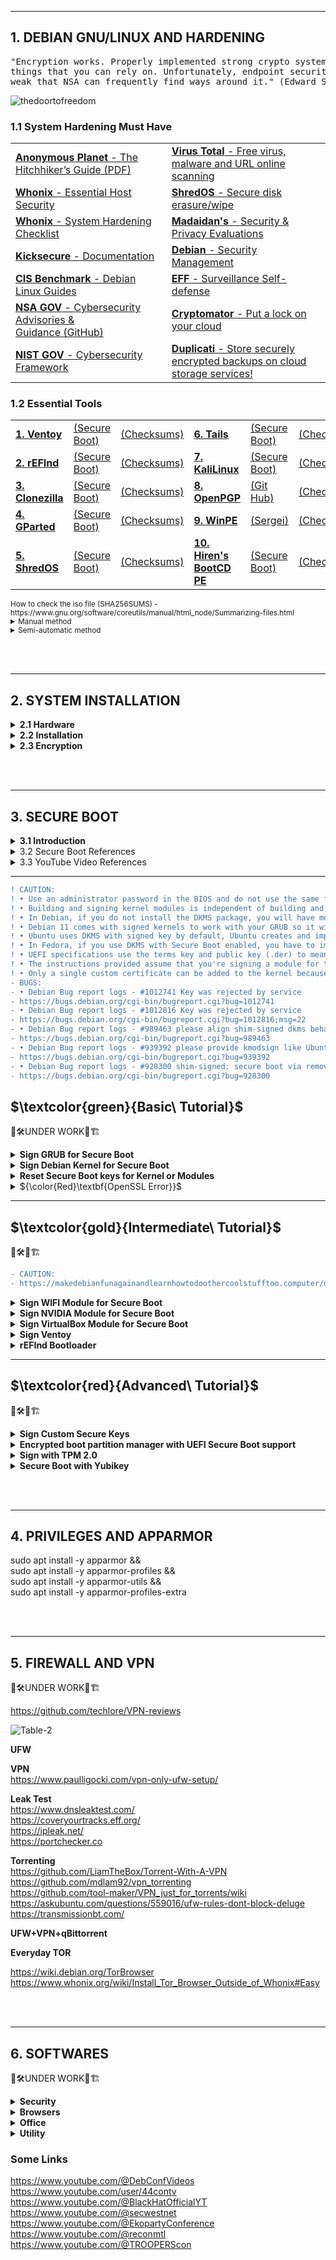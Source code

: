 <hr />

## 1. DEBIAN GNU/LINUX AND HARDENING

<pre>"Encryption works. Properly implemented strong crypto systems are one of the few
things that you can rely on. Unfortunately, endpoint security is so terrifically
weak that NSA can frequently find ways around it." (Edward Snowden)</pre>				

![thedoortofreedom](https://github.com/RENANZG/My-Debian-GNU-Linux/assets/53377291/f24266c3-b530-4586-adaa-55bbd808f7eb)

### 1.1 System Hardening Must Have

<table>
  <tr>
   <td><a href="https://anonymousplanet.org/" target="_blank"><b>Anonymous Planet</b> - The Hitchhiker’s Guide</a><a href="https://anonymousplanet.org/export/guide.pdf" target="_blank">&nbsp(PDF)</a></td>
   <td><a href="https://www.virustotal.com/gui/home/upload" target="_blank"><b>Virus Total</b> - Free virus, malware and URL online scanning</a></td>
  </tr>
   <tr>
  <td><a href="https://www.whonix.org/wiki/Essential_Host_Security" target="_blank"><b>Whonix</b> - Essential Host Security</a></td>
  <td><a href="https://github.com/PartialVolume/shredos.x86_64" target="_blank"><b>ShredOS</b> - Secure disk erasure/wipe</a></td>
  </tr>
  <tr>
  <td><a href="https://www.whonix.org/wiki/System_Hardening_Checklist" target="_blank"><b>Whonix</b> - System Hardening Checklist</a></td>
  <td><a href="https://madaidans-insecurities.github.io/"><b>Madaidan's</b> - Security & Privacy Evaluations</a></td>
  </tr>
  <tr>
  <td><a href="https://www.kicksecure.com/wiki/Documentation" target="_blank"><b>Kicksecure</b> - Documentation</a></td>
    <td><a href="https://wiki.debian.org/SecurityManagement" target="_blank"><b>Debian</b> - Security Management</a></td>
  </tr>
  <tr>
  <td><a href="https://www.cisecurity.org/benchmark/debian_linux" target="_blank"><b>CIS Benchmark</b> - Debian Linux Guides</a></td>
  <td><a href="https://ssd.eff.org/" target="_blank"><b>EFF</b> - Surveillance Self-defense</a></td>
  </tr>
  <tr>
  <td><a href="https://www.nsa.gov/Press-Room/Cybersecurity-Advisories-Guidance" target="_blank"><b>NSA GOV</b> - Cybersecurity Advisories & Guidance</a><a href="https://github.com/nsacyber" target="_blank">&nbsp(GitHub)</a></td>
  <td><a href="https://cryptomator.org/" target="_blank"><b>Cryptomator</b> - Put a lock on your cloud</a></td>
  </tr>
  <tr>
  <td><a href="https://www.nist.gov/cyberframework" target="_blank"><b>NIST GOV</b> - Cybersecurity Framework</a></td>
  <td><a href="https://www.duplicati.com/" target="_blank"><b>Duplicati</b> - Store securely encrypted backups on cloud storage services!</a></td>
    </tr>
</table>

### 1.2 Essential Tools

<table>
  <tr>
    <td><a href="https://www.ventoy.net/en/download.html" target="_blank"><b>1. Ventoy</b></a></td>
    <td><a href="https://www.ventoy.net/en/doc_secure.html" target="_blank">(Secure Boot)</a></td>
    <td><a href="https://www.ventoy.net/en/download.html" target="_blank">(Checksums)</a></td>
     <td><a href="https://tails.net/news/new_domain/index.en.html" target="_blank"><b>6. Tails</b></a></td>
    <td><a href="https://tails.net/contribute/design/UEFI/archive/" target="_blank">(Secure Boot)</a></td>
    <td><a href="https://tails.net/install/index.en.html" target="_blank">(Checksums)</a></td>
  </tr>
<tr>
   <td><a href="http://www.rodsbooks.com/refind/getting.html" target="_blank"><b>2. rEFInd</b></a></td>
    <td><a href="http://www.rodsbooks.com/refind/secureboot.html" target="_blank">(Secure Boot)</a></td>
    <td><a href="https://sourceforge.net/p/refind/code/ci/master/tree/" target="_blank">(Checksums)</a></td> 
    <td><a href="https://www.kali.org/get-kali/#kali-installer-images" target="_blank"><b>7. KaliLinux</b></a></td>
    <td><a href="" target="_blank">(Secure Boot)</a></td>
    <td><a href="" target="_blank">(Checksums)</a></td>
  </tr>
 <tr>
    <td><a href="https://clonezilla.org/downloads.php" target="_blank"><b>3. Clonezilla</b></a></td>
    <td><a href="https://clonezilla.org/downloads.php" target="_blank">(Secure Boot)</a></td>
    <td><a href="https://clonezilla.org/downloads.php" target="_blank">(Checksums)</a></td>
    <td><a href="https://www.openpgp.org/software/" target="_blank"><b>8. OpenPGP</b></a></td>
    <td><a href="https://github.com/OpenPGP/openpgp.org" target="_blank">(Git Hub)</a></td>
    <td><a href="https://keys.openpgp.org/" target="_blank">(Checksums)</a></td>
  </tr>
  <tr>
    <td><a href="https://gparted.org/livecd.php" target="_blank"><b>4. GParted</b></a></td>
    <td><a href="https://gparted.org/download.php" target="_blank">(Secure Boot)</a></td>
    <td><a href="https://gparted.org/gpg-verify.php" target="_blank">(Checksums)</a></td>
    <td><a href="https://learn.microsoft.com/en-us/windows-hardware/manufacture/desktop/winpe-intro?view=windows-11" target="_blank"><b>9. WinPE</b></a></td>
    <td><a href="https://sergeistrelec.name/" target="_blank">(Sergei)</a></td>
    <td><a href="https://sergeistrelec.name/version_history_en.html" target="_blank">(Checksums)</a></td>
  </tr>
  <tr>
    <td><a href="https://github.com/PartialVolume/shredos.x86_64" target="_blank"><b>5. ShredOS</b></a></td>
    <td><a href="" target="_blank">(Secure Boot)</a></td>
    <td><a href="" target="_blank">(Checksums)</a></td>
    <td><a href="https://www.hirensbootcd.org/" target="_blank"><b>10. Hiren's BootCD PE</b></a></td>
    <td><a href="" target="_blank">(Secure Boot)</a></td>
    <td><a href="https://www.hirensbootcd.org/download/" target="_blank">(Checksums)</a></td>
   </tr>
</table>

<sub>
How to check the iso file (SHA256SUMS) - https://www.gnu.org/software/coreutils/manual/html_node/Summarizing-files.html  
<details>
<p></p><summary>Manual method</summary></p>  
<p>The SHA-256 checksum hashes in a file called SHA256SUMS in the same directory listing as the download page.</p>
<p>First open a terminal and go to the correct directory to check a downloaded iso file:  </p>
<p>cd download_directory  </p>
<p>Then run the following command from within the download directory.  </p>
<p>sha256sum name.iso  </p>
<p>sha256sum should then print out a single line after calculating the hash:  </p>
<p>sdd31231c0421be56f39c7a31245c423fgcc3b048ds321a3e83d2c4d714fa9a76 *name.iso  </p>
<p>Compare the hash (the alphanumeric string on left) that your machine calculated with the corresponding hash in the SHA256SUMS file.  </p>
</details>

</table>
<details>
<p><summary>Semi-automatic method</summary></p>  
<p>First download the SHA256SUMS and SHA256SUMS.gpg files to the same directory as the iso. Then run the following commands in a terminal.  </p>
<p>cd download_directory  </p>
<p>sha256sum -c SHA256SUMS 2>&1 | grep OK  </p>
<p>The sha256sum line should output a line such as:  </p>
<p>name.iso: OK  </p>
<p>If the OK for your file appears, that indicates the hash matches.  </p>
</details>  
</sub>

<br></br>

<hr />

## 2. SYSTEM INSTALLATION 

<details>
<summary><b>2.1 Hardware</b></summary>  
<p></p>

• Points to check:

2.1.1 Security
https://en.wikipedia.org/wiki/Hardware-based_full_disk_encryption    
https://github.com/chipsec/chipsec    

2.1.2 Compatibility
https://linux-hardware.org    
https://github.com/morrownr/USB-WiFi    

2.1.3 Performance

2.1.4 Cost benefit

<p></p>
</details>  

<details>
<summary><b>2.2 Installation</b></summary>  
<p></p>

2.2.0 BIOS



2.2.1 Basic Installation Guide

• Using VirtualBox as training for newbies or to test ultra-advanced configurations
"How to Install Debian Linux in VirtualBox on Windows 10 | Beginners Guide | (Buster)"
https://www.youtube.com/watch?v=cx8GzudB6uE   

• Using QEMU    
https://www.qemu.org    
https://wiki.qemu.org/Hosts/Linux#Fedora_Linux_/_Debian_GNU_Linux_/_Ubuntu_Linux_/_Linux_Mint_distributions   

• Quick Installation Guide and Others
http://www.rodsbooks.com/linux-uefi   
https://wiki.debian.org/DontBreakDebian   
https://distrowatch.com    
https://distrowatch.com/table.php?distribution=debian   

2.2.2 Desktop interface

XFCE vs LXQt - Lightweight Linux Desktop Environments   
https://www.youtube.com/watch?v=cs8JW3zDDoI   


2.2.3 Debootstrap    
• Debootstrap    
https://wiki.debian.org/Debootstrap    
• Debian 11.0 Debootstrap | Debian Command Line Install Guide    
https://www.youtube.com/watch?v=oKnkOwdysNs    
• Debian 11.4 ZFS Bootstrap | Debian ZFS Command Line Installation    
https://www.youtube.com/watch?v=7F7Ch-ZkiQU    
• Nilsmeyer - An ansible role for bootstrapping new Debian based systems, including setting up partitions, file systems, encryption (luks), RAID and LVM    
https://github.com/nilsmeyer/ansible-debootstrap    
• Linux Dabbler - Scripts to run after installing debian  
https://github.com/linuxdabbler/debian-install-scripts  


&nbsp; &nbsp; &nbsp; 2.2.3.1 File system: EXT4, XFS, BTRFS AND ZFS    
&nbsp; &nbsp; &nbsp; ![Table-1](https://github.com/RENANZG/My-Debian-GNU-Linux/assets/53377291/c66a4ac6-d9ed-41ea-aaea-60b10e94e5f9)

<br></br>
</details>  

<details>
<summary><b>2.3 Encryption</b></summary> 
<p></p>
	

2.3.1 Encryption    
https://wiki.archlinux.org/title/Security      
https://wiki.archlinux.org/title/Data-at-rest_encryption    
https://en.wikipedia.org/wiki/Disk_encryption#Implementations    
https://csrc.nist.gov/Projects/cryptographic-module-validation-program/fips-140-2   	

2.3.2 Partitioning scenarios: advantages and disadvantages    
https://wiki.archlinux.org/title/dm-crypt/Encrypting_an_entire_system  
https://wiki.archlinux.org/title/dm-crypt/Device_encryption#top-page   

2.3.4 EFI + ENCRYPTED BOOT with USB Key (removable medium) 
-UNDER WORK-

https://tqdev.com/2022-luks-with-usb-unlock   


"Install debian 9 stretch on one encrypted btrfs partition including /boot and booting if via EFI"
https://github.com/rob31415/cryptBoot  

https://github.com/stupidpupil/https-keyscript    

2.3.4 Key File Encryption with USB Key    
-UNDER WORK-
https://github.com/aomgiwjc/Unix-Bootstrap-Installs/wiki/
https://github.com/aomgiwjc/Unix-Bootstrap-Installs.wiki.git
https://cloudkid.fr/unlock-a-luks-partition-with-a-usb-key
https://blog.fidelramos.net/software/unlock-luks-usb-drive
https://www.willhaley.com/blog/unlock-luks-volumes-with-usb-key
https://www.dwarmstrong.org/fde-debian
https://www.cyberciti.biz/hardware/cryptsetup-add-enable-luks-disk-encryption-keyfile-linux





<br></br>
</details>  

<br></br>

<hr />

## 3. SECURE BOOT 

<details>
<summary><b>3.1 Introduction</b></summary>  
<p></p>

    "Most modern systems will ship with SB enabled - they will not run any unsigned code by default, but it is possible to change the firmware configuration to either disable SB or to enroll extra signing keys." "The whole point of Secure Boot is to prevent malware from gaining control of the computer. Therefore, when booting with Secure Boot active, Fedora 18 and later, Ubuntu 16.04 and later, and probably other distributions restrict actions that some Linux users take for granted. For instance, Linux kernel modules must be signed, which complicates use of third-party kernel drivers, such as Nvidia's and AMD/ATI's proprietary video drivers. More recent kernels may, if Secure Boot is active, also check that they were launched from a boot loader that honors Secure Boot, and shut down if this was not the case.    
    To launch a locally-compiled kernel, you must sign it with a MOK and register that MOK with the system. (In both cases, you can register a hash rather than sign the binary; but this approach results in an ever-growing database in NVRAM, which is undesirable.) The extent of such restrictions is entirely up to those who develop and sign the boot loader launched by Shim and the kernel launched by that boot loader, though. Some distributions ship kernels that are relatively unencumbered by added security restrictions.  
    As a practical matter, if you want to use Shim, you have two choices: You can run a distribution that provides its own signed version of Shim, such as Fedora 18 or later or Ubuntu 12.10 or later; or you can run a signed version from such a distribution or from another source, add your own MOK, and sign whatever binaries you like. This first option is quite straightforward if you happen to want to use a distribution that ships with Shim, and it requires little extra elaboration." "If you want to build and run your own kernel (e.g. for development or debugging), then you will obviously end up making binaries that are not signed with the Debian key. If you wish to use those binaries, you will need to either sign them yourself and enroll the key used with MOK or disable SB."    
<p></p>
</details>  

<details>
<summary>3.2 Secure Boot References</summary>  
<ul>
BASIC:
<li>https://www.rodsbooks.com/efi-bootloaders</li>
<li>https://www.rodsbooks.com/efi-bootloaders/secureboot.html</li>
<li>https://www.rodsbooks.com/efi-bootloaders/controlling-sb.html</li>
<li>https://ubuntu.com/blog/how-to-sign-things-for-secure-boot</li>
<li>https://wiki.ubuntu.com/UEFI/SecureBoot/DKMS</li>
<li>https://help.ubuntu.com/community/DKMS</li>
<li>https://wiki.debian.org/SecureBoot</li>
<li>https://github.com/sitmsiteman/secure-boot-in-debian-based-distro</li>
<li>https://github.com/Batu33TR/secureboot-mok-keys</li>
<li>https://github.com/M-P-P-C/Signing-an-Ubuntu-Kernel-for-Secure-Boot</li>
<li>https://medium.com/@vvvrrooomm/practical-secure-boot-for-linux-d91021ae6471</li>
<li>https://www.lastdragon.net/?p=2513</li>

ADVANCED:
<li>https://uefi.org</li>
<li>https://www.intel.com/content/www/us/en/developer/articles/tool/unified-extensible-firmware-interface.html</li>
<li>https://www.kernel.org/doc/html/v4.15/admin-guide/module-signing.html</li>
<li>https://www.kernel.org/doc./html/latest/admin-guide/module-signing.html</li>
<li>https://docs.oracle.com/en/operating-systems/oracle-linux/secure-boot/toc.htm#Table-of-Contents</li>
<li>https://access.redhat.com/documentation/en-us/red_hat_enterprise_linux/9/html/managing_monitoring_and_updating_the_kernel/signing-a-kernel-and-modules-for-secure-boot_managing-monitoring-and-updating-the-kernel</li>
<li>https://ubs_csse.gitlab.io/secu_os/tutorials/linux_secure_boot.html</li>
<li>https://wiki.archlinux.org/title/Unified_Extensible_Firmware_Interface/Secure_Boot</li>
<li>https://wiki.archlinux.org/title/GRUB/EFI_examples#top-page</li>
<li>https://wiki.archlinux.org/title/Signed_kernel_modules</li>
<li>https://wiki.gentoo.org/wiki/Signed_kernel_module_support</li>
<li>https://stack.nexedi.com/P-VIFIB-Enhanced.UEFI.Secure.Boot.Debian</li>
<li>https://manpages.debian.org/buster/openssl/config.5ssl.en.html</li>
<li>https://manpages.debian.org/stretch/keyutils/keyctl.1.en.html</li>
<li>https://manpages.debian.org/testing/pesign/pesign.1.en.html</li>
<li>https://manpages.debian.org/testing/libnss3-tools/index.html</li>
<li>https://www.openssl.org/docs/man1.0.2/man1/openssl-req.html</li>
<li>https://www.openssl.org/docs/man1.1.1/man1/req.html</li>
<li>https://www.openssl.org/docs/manmaster/man5/x509v3_config.html</li>
<li>https://www.kicksecure.com/wiki/Verified_Boot</li>
<li>https://0pointer.net/blog/authenticated-boot-and-disk-encryption-on-linux.html</li>
<li>https://github.com/nsacyber/TrustedSHIM</li>
<li>https://github.com/nsacyber/HIRS</li>
<li>https://askubuntu.com/questions/762254/why-do-i-get-required-key-not-available-when-install-3rd-party-kernel-modules</li>
<li>https://help.eset.com/efs/8.1/en-US/secure-boot.html</li>
<li>https://help.ggcircuit.com/knowledge/how-to-inject-custom-secure-boot-keys-example</li>
<li>https://blogs.oracle.com/linux/post/the-machine-keyring</li>
<li>https://paldan.altervista.org/signed-linux-kernel-deb-creation-how-to/?doing_wp_cron=1690057748.1645970344543457031250 </li>
<li>https://www.linuxjournal.com/content/take-control-your-pc-uefi-secure-boot</li>
</ul>
</details>  

<details>
<summary>3.3 YouTube Video References</summary>  
<ul>
<li><a href="https://www.youtube.com/watch?v=Mqh9o8YY2dg" target="_blank">Use UEFI Secure Boot NOW! (Trafotin)</a></li>
<li><a href="https://www.youtube.com/watch?v=WBemkwMHLJM" target="_blank">Best Practices for UEFI Secure Boot Customization (UEFIForum)</a></li>
<li><a href="https://www.youtube.com/watch?v=jtLQ8SzfrDU" target="_blank">Secure Boot from A to Z (The Linux Foundation)</a></li>
<li><a href="https://www.youtube.com/watch?v=_3mwK6AXo_k" target="_blank">Secure Boot. In Debian. In Buster. Really (DebConf Videos)</a></li>
</ul>
</details> 

-------------------------------------------------------------------------

```diff
! CAUTION:
! • Use an administrator password in the BIOS and do not use the same for disk encryption.
! • Building and signing kernel modules is independent of building and signing your own kernel.
! • In Debian, if you do not install the DKMS package, you will have more work to create the X.509 keys or OpenSSL keys, import the keys with sbsigntool or mokutil, sign the kernel or the kernel module file with sbsigntool or sign-file, respectively.
! • Debian 11 comes with signed kernels to work with your GRUB so it will most likely not be necessary to sign the kernel that includes Debian, however any foreign kernel or compiled from its source www.kernel.org must be signed or will not be able to load.
! • Ubuntu uses DKMS with signed key by default, Ubuntu creates and imports mok key during system installation.
! • In Fedora, if you use DKMS with Secure Boot enabled, you have to import the DKMS sign key with mokutil --import /var/lib/dkms/mok.pub and reboot to enroll the key. In Fedora the mok.pub and mok.key keys are created and module is signed by DKMS, but only if openssl package is installed.
! • UEFI specifications use the terms key and public key (.der) to mean the public part of the key pair, or the X.509 certificate. However, in OpenSSL, the term key is the private key (.priv) that's used for signing. Thus, all Secure Boot keys must be X.509 keys and not OpenSSL keys.
! • The instructions provided assume that you're signing a module for the currently running kernel. If you're signing a module for a different kernel, you must provide the path to the sign-file utility within the correct kernel version source. Otherwise, the signature type for the module for that kernel might not align correctly with the expected signature type.
! • Only a single custom certificate can be added to the kernel because the compressed size of the kernel's boot image can not increase. Do not add multiple certificates to the kernel boot image.
- BUGS:
- • Debian Bug report logs - #1012741 Key was rejected by service
- https://bugs.debian.org/cgi-bin/bugreport.cgi?bug=1012741
- • Debian Bug report logs - #1012816 Key was rejected by service 
- https://bugs.debian.org/cgi-bin/bugreport.cgi?bug=1012816;msg=22
- • Debian Bug report logs - #989463 please align shim-signed dkms behaviour with Ubuntu  
- https://bugs.debian.org/cgi-bin/bugreport.cgi?bug=989463  
- • Debian Bug report logs - #939392 please provide kmodsign like Ubuntu does
- https://bugs.debian.org/cgi-bin/bugreport.cgi?bug=939392
- • Debian Bug report logs - #928300 shim-signed: secure boot via removable media path unavailable  
- https://bugs.debian.org/cgi-bin/bugreport.cgi?bug=928300  
```  

## $\textcolor{green}{Basic\ Tutorial}$    

👷🛠️UNDER WORK🚧🏗    

<DIV class="section" id="VERDE">

<details>
<summary><b>Sign GRUB for Secure Boot</b></summary>  
<p></p>

<b>1.First steps </b>   


</details>

<details>
<summary><b>Sign Debian Kernel for Secure Boot</b></summary>  
<p></p>

<b>1.First steps </b>   

All the items below have to do with SecureBoot mode.

```bash
$ sudo mokutil --sb-state
SecureBoot enabled
```

If controlling the Secure Boot state through the EFI setup program is difficult, you can optionally use the mokutil utility to disable Secure Boot at the level of the Shim so that, although UEFI Secure Boot is enabled, no further validation takes place after the Shim is loaded.

What keys are on my system?
```bash
user@debian:~$ sudo mokutil --list-enrolled
or
$ sudo mokutil --list-enrolled | grep Subject:
```

Also the command <ins>modinfo</ins> prints the signature if available, for example:
```bash
$ sudo modinfo /lib/modules/6.1.0-11-amd64/kernel/mm/zsmalloc.ko 
```

<b>2.Place to auto-generated MOK</b>

MOK - Machine Owner Key

<details>
<summary><b>Introduction</b></summary>  
The use of mokutil that's most relevant to this page is to import a MOK. In this context, importing refers to storing a MOK in the computer's NVRAM, along with a flag to tell Shim and MokUtil that the MOK is there and ready to be enlisted when you next reboot the computer. Keys can be added and removed in the MOK list by the user, entirely separate from the distro CA key. Unlike Debian, Ubuntu has chosen to place their auto-generated MOK at "/var/lib/shim-signed/mok/", which some software--such as Oracle's virtualbox package -expect to be present. Note that using this same location may result in future conflicts. Warning: The MOK.key file is extremely sensitive! An attacker who gains access to it could generate binaries that your computer would accept as authorized. You should change permissions to prevent unauthorized access, and ideally store it on an encrypted external storage medium and unplug it when you're not signing binaries.If you see the key there (consisting of the files MOK.der, MOK.pem and MOK.priv) then you can use these, rather than creating your own.
</details>

First make sure the key doesn't exist yet:
```bash
$ ls /var/lib/shim-signed/mok/
```
To create a folder to MOK key:
```bash
$ sudo mkdir -p /var/lib/shim-signed/mok/
```
You can choose another placcautione like "/etc/mok_key/" since there is no standard location at the moment.
```bash
$ sudo mkdir -p /etc/mok_key/
```

<b>3.Generating a new key</b>

Before you create the public and private key for signing the kernel, you need to access the folder you created to be the destination of the keys. Then create the public (mokcertificate.der) and private key (moksigningkey.priv) with one-time password for signing the kernel

```bash
$ cd /var/lib/shim-signed/mok/
$ sudo openssl req -config $(openssl version -d) -new -x509 -newkey rsa:2048 -keyout MOK.priv -outform DER -out MOK.der -days 36500 -subj "/CN=ShimSigned/"

```
```bash
$ sudo openssl x509 -in MOK.der -inform DER -outform PEM -out MOK.pem
$ ls -l 
total 12
-rw-r--r-- 1 root root  787  MOK.der
-rw-r--r-- 1 root root 1123  MOK.pem
-rw------- 1 root root 1854  MOK.priv
$ sudo chmod 600 /var/lib/shim-signed/mok/*
```

This commands will create both the private and public part of the certificate to sign things. You need both files to sign; and just the public part (MOK.der) to enroll the key in Shim.

To read the certificate file in a human readable format, use
```bash
$ sudo openssl x509 -in /var/lib/shim-signed/mok/MOK.pem -noout -text 
```

Another example of key generation:
```bash
$ sudo openssl req -x509 -new -nodes -utf8 -sha512 -days 3650 -batch -config /etc/ssl/x509.conf -outform DER -out /etc/ssl/certs/pubkey.der -keyout /etc/ssl/certs/priv.key
$ sudo openssl x509 -inform DER -in /etc/ssl/certs/pubkey.der -out /etc/ssl/certs/pubkey.pem
```

--------------------------------------------------------------
<b>4.Enrolling your key im Shim</b>

Enroll the key to your installation:

```bash
$ cd /var/lib/shim-signed/mok/
$ sudo mokutil --import MOK.der
```
You will be asked for a one-time <b>password (remember it and type it correctly)</b>, you will just use it to confirm your key selection in the next step (you won't need this password beyond this point, though), so choose any.

Recheck your key will be prompted on next boot
```bash
$ sudo mokutil --list-new
```

<b>5.Restart and finsh the process</b>

Restart your system. Changes to the MOK keys may only be confirmed directly from the`bash at boot time. You will encounter a blue screen of a tool called MOKManager. Select "Enroll MOK" and then "View key". Make sure it is your key you created in step 3. Afterwards continue the process and you must enter the password which you provided in step 4. Continue with booting your system.

Verify your key is already enrolled, if the MOK was loaded correctly, with:
```bash
$ sudo mokutil --test-key /var/lib/shim-signed/mok/MOK.der
```

<b>6.Sign your installed kernel or modules</b>

<DIV class="subsection" id="6.1" >
<details>
<summary><b>6.1 Modern Method: </b> Signing the Debian kernel and modules with DKMS</summary> 

Building Debian kernel modules with DKMS. The dkms frameworks allows building kernel modules "on the fly" on the local system instead of building them centrally on the Debian infrastructure, DKMS could automatically sign kernel updated modules. If you install the kernel modules through the apt repository, chances are that modules have already been signed by the DKMS signing key. In that case, the traditional method won't work. And the thing you only need to do is to enroll the DKMS signing key into your machine. On systems that use SecureBoot, you will need a Machine Owner Key (MOK) to load DKMS modules. Generate it, enroll it, sign modules with it and then you will be able to load the signed modules. 

In Debian, it depends on the dkms package:
```bash
$ sudo apt install dkms
```
In order for dkms to automatically sign kernel modules, it must be told which key to sign the module with. This is done by adding two configuration values to "/etc/dkms/framework.conf", adjusting paths as required:

  mok_signing_key="/var/lib/shim-signed/mok/MOK.priv"
  mok_certificate="/var/lib/shim-signed/mok/MOK.der"

<\details>

<DIV class="subsubsection" id="6.2.1">
<details>
<summary><b>DKMS Sign Helper Script</b></summary>  
<p></p>
If these values are provided and dkms is able to build modules but does not attempt to sign them, then it is likely that sign_tool is missing. This is more common in older and/or custom kernels.
In "/etc/dkms/framework.conf", add:
```bash
sign_tool="/etc/dkms/sign_helper.sh"
```
Create "/etc/dkms/sign_helper.sh" with:
```bash
/lib/modules/"$1"/build/scripts/sign-file sha512 /root/.mok/client.priv /root/.mok/client.der "$2"
```
Set Linux kernel info variables
```bash
$ VERSION="$(uname -r)"
$ SHORT_VERSION="$(uname -r | cut -d . -f 1-2)"
$ MODULES_DIR=/lib/modules/$VERSION
$ KBUILD_DIR=/usr/lib/linux-kbuild-$SHORT_VERSION
```
<\details> 

<DIV class="subsubsection" id="6.2.2">
<details>
<summary>Making DKMS modules signing by DKMS signing key usable with the secure boot</summary>  
<p></p>
If you install the kernel modules through the apt repository, chances are that modules have already been signed by the DKMS signing key. In that case, the traditional method won't work. And the thing you only need to do is to enroll the DKMS signing key into your machine. Here is how we can do that:

First, use the method mentioned in Verifying if a module is signed to check if the modules are signed by DKMS signing key.

Next, find the location of the mok signing key and mok certificate. You can view the location in /etc/dkms/framework.conf, and the default location is /var/lib/dkms.

Then, run the following command to enroll the key into the machine:
```bash
$ sudo mokutil --import /var/lib/dkms/mok.pub # prompts for one-time password and /var/lib/mok.pub can be changed, if mok certificate isn't located there.
$ sudo mokutil --list-new # recheck your key will be prompted on next boot

<rebooting machine then enters MOK manager EFI utility: enroll MOK, continue, confirm, enter password, reboot>

$ sudo dmesg | grep cert # verify your key is loaded
```
<\details> 
</DIV>
</DIV>
</DIV>

<DIV class="subsection" id="6.2">  
<details>  
<summary><b>6.2 Traditional Method:</b> signing the Debian kernel with sbsigntool</summary>  
<p></p>

Building and signing modules is independent of building and signing your own kernel (vmlinuz). To sign a custom kernel or any other EFI binary you want to have loaded by Shim, you’ll need to use a different command: sbsign (PEM). In this case, we’ll need the certificate in a different format, <ins>mokutil</ins> needs DER, <ins>sbsign</ins> needs PEM. Convert the certificate into PEM (.der to .pem), for example:
```
$ sudo openssl x509 -in MOK.der -inform DER -outform PEM -out MOK.pem
```
For example, use it to sign our Kernel:
```
$ sudo sbsign --key MOK.priv --cert MOK.pem "/boot/vmlinuz-$VERSION" --output "/boot/vmlinuz-$VERSION.tmp"
$ sudo mv "/boot/vmlinuz-$VERSION.tmp" "/boot/vmlinuz-$VERSION"
```
For example, use it to sign our EFI binary:
```
$ sudo sbsign --key MOK.priv --cert MOK.pem grubx64.efi --output grubx64.efi.signed
$ sudo mv "grubx64.efi.signed" "grubx64.efi"
```

Sign the installed Kernel using the key created according to the location you gave it, this will create a new signed vmlinuz. Sign vmlinuz using sbsign and .pem certificate, it should be at /boot/vmlinuz-[KERNEL-VERSION]:

To check your Kernel version, you can also use the command:
```
$ uname -r
6.1.0-12-amd64
```
Signing vmlinuz (kernel) using sbsign:
```
$ sudo sbsign --key MOK.priv --cert MOK.pem /boot/vmlinuz-[KERNEL-VERSION] --output /boot/vmlinuz-[KERNEL-VERSION].signed
```
For example
```
$ sudo sbsign --key /var/lib/shim-signed/mok/MOK.priv --cert /var/lib/shim-signed/mok/MOK.pem "/boot/vmlinuz-6.1.0-12-amd64" --output "/boot/vmlinuz-6.1.0-12-amd64.signed"
```
alternatively:
```
$ cd /var/lib/shim-signed/mok/
$ sudo sbsign --key MOK.priv --cert MOK.pem "/boot/vmlinuz-[KERNEL-VERSION] --output "/boot/vmlinuz-[KERNEL-VERSION].signed"
```
Remove the unsigned one and restore the original name of the signed one, this will create a new signed vmlinuz: 
```
$ sudo mv "/boot/vmlinuz-6.1.0-12-amd64.signed" "/boot/vmlinuz-6.1.0-12-amd64"
```
Update your grub-config
```
$ sudo update-grub
```
Reboot your system and select the signed kernel. Now your system should run under a signed kernel and upgrading GRUB2 works again. If you want to upgrade the custom kernel, you can sign the new version easily by following above steps again from step seven on. Thus BACKUP the MOK-keys (MOK.der, MOK.pem, MOK.priv) in an encrypted device.  

Verifying if a module is signed. The command modinfo prints the signature if available, for example:
```
$ sudo modinfo /boot/vmlinuz-6.1.0-12-amd64
```
Others commands
```
$ sudo dmesg | grep cert
$ sudo sbverify --list /boot/vmlinuz-6.1.0-12-amd64
$ sudo sbverify --cert /etc/mok_key/mok.crt /boot/vmlinuz-6.1.0-12-amd64
```
<p></p>
</details>  
</DIV>
</DIV>
</DIV>  

<details>
<summary><b>Reset Secure Boot keys for Kernel or Modules</b></summary>  
<p></p>
Reset Key for Kernel
---UNDER WORK---
https://www.rodsbooks.com/efi-bootloaders/controlling-sb.html#setuputil

"The ASUS permits to you restore the default keys, so this isn't really vital if you're starting from the factory defaults with this model; but if yours doesn't offer such a reset-to-defaults option or if you've modified the keys, saving them may be prudent. As the name implies, this option also erases all your Secure Boot keys. (It does not erase your MOKs, though.)"

**Reset MOK Keys for Modules**
---UNDER WORK---
https://www.rodsbooks.com/efi-bootloaders/controlling-sb.html#key-revocation

```
$ sudo mokuitil --sb-state
  SecureBoot disabled
```
```
$ sudo mokutil --disable-validation
```
Backup. Exports to list (ideally store it on an encrypted external storage medium).
```
$ sudo mokutil --export
```
To remove all (MOKs being a list and not just a single MOK, you can make the shim trust keys from several different vendors, allowing dual and multi-boot)
```
$ sudo mokutil --reset --mok
```
```
$ sudo mokutil --reset
```
To remove one key, first show all keys.
```
$ sudo ls -1 MOK*
```
Shows you keys enrolled.
```
$ sudo mokutil --list-enrolled | grep Subject:
```
Delete those not enrolled to maintain secure boot.
```
$ sudo mokutil --delete MOK-0001.der
```
Uninstall the modules, if it was made with script "make".
```
$ cd ~/realtekwifi
$ sudo make uninstall
```
or
```
sudo rmmod 8192eu
sudo rmmod rtl8xxxu
sudo dkms remove -m rtl8192eu -v 1.0
```
or
```
sudo lshw -C network
```
Reset de modules and unload them in Kernel
```
$ sudo depmod -a -v
$ sudo update-initramfs -u -k all
```
</details>   

<details>
<summary>${\color{Red}\textbf{OpenSSL Error}}$</summary>

<p></p>

Error 1 - No such file
<pre>
At main.c:298:
- SSL error:FFFFFFFF80000002:system library::No such file or directory: ../crypto/bio/bss_file.c:67
- SSL error:10000080:BIO routines::no such file: ../crypto/bio/bss_file.c:75
</pre>
Error 2 - Interrupted or cancelled
<pre>
At main.c:170:
- SSL error:07880109:common libcrypto routines::interrupted or cancelled: ../crypto/passphrase.c:184
- SSL error:07880109:common libcrypto routines::interrupted or cancelled: ../crypto/passphrase.c:184
- SSL error:1C80009F:Provider routines::unable to get passphrase: ../providers/implementations/encode_decode/decode_epki2pki.c:96
- SSL error:07880109:common libcrypto routines::interrupted or cancelled: ../crypto/passphrase.c:184
- SSL error:04800068:PEM routines::bad password read: ../crypto/pem/pem_pkey.c:155
sign-file: /var/lib/shim-signed/mok/MOK.priv: Success
</pre>

<b>Cause:</b>
Certificate or key are missing. That statement is telling us one of both files that DKMS or OpenSSL.conf are looking for are not where it is looking. Another possibility is that to sign a custom kernel or any other EFI binary you want to have loaded by shim, you’ll need to use a different command: sbsign or mokutil. Unfortunately, we’ll need the certificate in a different format in this case, <ins>mokutil</ins> needs DER, <ins>sbsign</ins> needs PEM. Convert the certificate into PEM (.der to .pem).

Under normal conditions, when CONFIG_MODULE_SIG_KEY is unchanged from its default, the kernel build will automatically generate a new keypair using openssl if one does not exist in the file:

certs/signing_key.pem
during the building of vmlinux (the public part of the key needs to be built into vmlinux) using parameters in the:

certs/x509.genkey
file (which is also generated if it does not already exist).

It is strongly recommended that you provide your own x509.genkey file.

As long as the signing key is enrolled in shim and does not contain the Object Identifier (OID) from earlier (since that limits the use of the key to kernel module signing), the binary should be loaded just fine by shim. 


Solution 1
This is where Debian places openssl.cnf for the OpenSSL they provide:
<pre>
$ openssl version -d
OPENSSLDIR: "/usr/lib/ssl"
$ ls -l /usr/lib/ssl
lrwxrwxrwx 1 root root   mmm 30 mm:mm openssl.cnf -> /etc/ssl/openssl.cnf
$ ls -l /etc/ssl/
-rw-r--r-- 1 root root   mmm 30 mm:mm openssl.cnf
</pre>

It is kind of buried in OpenSSL source code for apps.c, load_config and what happens when openssl.cnf is NULL (i.e., no -config option or OPENSSL_CONF envar). When openssl.cnf is NULL and no overrides, then OPENSSLDIR is used.

<b>Mistake by using wrong syntax</b>
*Man Page OpenSSL:    
<a href="https://www.openssl.org/docs/man1.0.2/man1/openssl-req.html">Man OpenSSL</a>   
```bash
$ sudo openssl req -x509 -new -nodes -utf8 -sha256 -days 36500 -batch -config openssl.cnf -outform DER -out MOK.der -keyout MOK.priv
$ sudo openssl req -x509 -new -nodes -utf8 -sha256 -days 36500 -batch -outform DER -out MOK.der -keyout MOK.priv
$ sudo openssl req -x509 -new -nodes -utf8 -sha256 -days 36500 -batch -config openssl.cnf -outform DER -out MOK.der -keyout MOK.priv
$ sudo openssl req -x509 -new -nodes -utf8 -sha256 -days 36500 -batch -outform DER -out MOK.der -keyout MOK.priv
```
*Ubuntu:    
<a href="https://ubuntu.com/blog/how-to-sign-things-for-secure-boot">https://ubuntu.com/blog/how-to-sign-things-for-secure-boot</a>   

```bash
$ sudo openssl req -config ./openssl.cnf -new -x509 -newkey rsa:2048 -nodes -days 36500 -outform DER -keyout "MOK.priv" -out "MOK.der"
```

*Debian:    
<a href="https://wiki.debian.org/SecureBoot">https://wiki.debian.org/SecureBoot</a>

```cosole
$ sudo openssl req -new -x509 -newkey rsa:2048 -keyout MOK.priv -outform DER -out MOK.der -days 36500 -subj "/CN=My Name/"
$ sudo openssl x509 -inform der -in MOK.der -out MOK.pem
```

*Fedora:    
<a href="https://docs.fedoraproject.org/en-US/quick-docs/kernel-build-custom/">https://docs.fedoraproject.org/en-US/quick-docs/kernel-build-custom/</a>

```bash
$ sudo openssl req -new -x509 -newkey rsa:2048 -keyout "key.pem" -outform DER -out "cert.der" -nodes -days 36500 -subj "/CN=<your name>/"
```

<b>Solutions</b>

Solution 1:

Location

```bash
$ openssl version -d
```

You can use strace (man strace) to check the configuration file being used while generating the self-signed certificate.

```bash
$ strace -e trace=open,openat -o /tmp/strace.log.0 openssl req \
-newkey rsa:2048 -x509 -nodes -keyout localhost.key \
-new -out localhost.crt
$ grep "openssl.cnf" /tmp/strace.log.0
openat(AT_FDCWD, "/etc/pki/tls/openssl.cnf", O_RDONLY) = 3
sudo cat /etc/ssl/openssl.cnf
openssl_conf = openssl_init from /etc/ssl/openssl.cnf
```

To override system default with user level environment. An empty file will do:
```
touch ~/.openssl.cnf
```
BASH define & export:
```
export OPENSSL_CONF=~/.openssl.cnf
```
Wrap application within a script:
```
export OPENSSL_CONF=/dev/null
```

Solution 2:

```bash
$ dpkg -S sign-file
```

<p></p>

</details>

<p></p>

-------------------------------------------------------------------------------------------------

## $\textcolor{gold}{Intermediate\ Tutorial}$  

<p></p>


👷🛠️🚧🏗  

```diff
- CAUTION:
- https://makedebianfunagainandlearnhowtodoothercoolstufftoo.computer/doku.php?id=start:issecurebootworking
```
<details>
<summary><b>Sign WIFI Module for Secure Boot</b></summary>  
<p></p>

How to get WiFi Module signed for Secure Boot

Mandatory packages if Secure Boot is active: openssl, sign-file and mokutil

Brief - Sign with Sign-file

<pre>
1- Enable Secure Boot
2- Install a driver		
3- Generate a key		
4- Sign the modulese		
5- Import
6- Reboot and enroll
</pre>

1. Check if secure boot is enabled. When Secure Boot is disabled, the shimx64.efi will just directly load the real grubx64.efi bypassing all the Secure Boot steps, including loading the MOK. With the MOK not loaded, the kernel will have no way to recognize the signature on your module as valid. And with Secure Boot disabled, a signed module with an invalid signature is rejected, while unsigned modules only get a warning and a taint mark on any future oops/panic messages.


```bash
$ sudo mokutil --sb-state
SecureBoot enabled
```

You can create a personal public/private RSA key pair to sign the kernel modules. You can chose to store the key/pair, for example, in the <ins>/var/lib/shim-signed/modules/</ins> directory. Then create a new pair of private key (module.priv) and public key (module.der).

```bash
$ sudo mkdir -p var/lib/shim-signed/modules
$ sudo openssl req -config /usr/lib/ssl/openssl.cnf -new -x509 -newkey rsa:2048 -nodes -days 36500 -outform DER -keyout "/var/lib/shim-signed/modules/module.priv" -out "/var/lib/shim-signed/modules/module.der" -subj "/CN=Modules/"
$ ls -l /var/lib/shim-signed/modules/
total 8
-rw-r--r-- 1 root root  779 module.der
-rw------- 1 root root 1704 module.priv
$ sudo chmod 600 /var/lib/shim-signed/modules/*
```

2. Enroll the public key (VirtualBox.der) to MOK (Machine Owner Key) by entering the command:
```bash
$ sudo mokutil --import /var/lib/shim-signed/modules/module.der
input password:
input password again:
```
Recheck if your key will be prompted on next boot:
```bash
$ sudo mokutil --list-new
```

3. Reboot and check

The password in this step is a temporary use password you'll only need to remember for a few minutes. Reboot the machine. When the bootloader starts, you should see a screen asking you to press a button to enter the MOK manager EFI utility. Note that any external external keyboards won't work in this step. Select Enroll MOK in the first menu, then continue, and then select Yes to enroll the keys, and re-enter the password established in previous step. Then select OK to continue the system boot.

There are serveral commands to verify if your key "Modules" is loaded and signed

```bash
$ sudo mokutil --test-key /var/lib/shim-signed/modules/module.der
$ sudo modinfo -n rtw_8723d
$ sudo lsmod | grep rtw_8723d
$ sudo dmesg | grep cert
$ sudo dmesg | egrep 'integrity.*cert'
```

4. Sign the module 

Where was the module installed?
```bash
$ sudo modinfo -n rtw_8723d
  /lib/modules/6.1.0-12-amd64/kernel/drivers/net/wireless/realtek/rtw88/rtw_8723d.ko
```
For sing the module, depending on your platform, the exact location of `sign-file` might vary. In Debian 12 (Bookworm) it was in <ins>/usr/src/linux-headers-$(uname -r)/scripts/sign-file</ins> .

```bash
$ uname -r
  6.1.0-12-amd64
$ /usr/src/linux-headers-6.1.0-12-amd64/scripts/sign-file 
Usage: scripts/sign-file [-dp] <hash algo> <key> <x509> <module> [<dest>]
       scripts/sign-file -s <raw sig> <hash algo> <x509> <module> [<dest>]
```
Sign the module:
```bash
$ sudo /usr/src/linux-headers-6.1.0-12-amd64/scripts/sign-file sha256 /var/lib/shim-signed/modules/module.priv /var/lib/shim-signed/modules/module.der /lib/modules/6.1.0-12-amd64/kernel/drivers/net/wireless/realtek/rtw88/rtw_8723d.ko
```
Other form
```bash
$ sudo /usr/src/linux-headers-$(uname -r)/scripts/sign-file sha256 ./MOK.priv ./MOK.der "$(modinfo -n vboxdrv)"
```

Verify it:
```bash
$ sudo modinfo rtw88_8723d
(...)
signer:         Modules
sig_key:        XX:XX:XX:XX:XX:XX:XX:XX...
sig_hashalgo:   sha256
signature:      XX:XX:XX:XX:XX:XX:XX:XX...
(...)
```
or
```bash
$ tail $(modinfo -n rtw88_8723d) | grep "Module signature appended" 
```

You could try load the modules
```bash
$ modprobe drive
$ depmod -a -v
$ modprobe -v my_module
$ lsmod | grep my_module
```
After any kernel module loading failure, you should check the dmesg output: it might include a more specific error message. In this case it is likely to indicate that a module signature failed a validity check.
```bash
$ sudo dmesg --since -5m
```

If the modules are needed to boot your machine, make sure to update the initramfs, e.g. using
```bash
$ sudo update-initramfs -k all -u
```

-------------------------------------------------------------------------------------------------

Building and signing modules is independent of building and signing your own kernel. To sign a custom kernel or any other EFI binary you want to have loaded by shim (PEM), you’ll need to use a different command: sbsign (PEM). In this case, we’ll need the certificate in a different format, <ins>mokutil</ins> needs DER, <ins>sbsign</ins> needs PEM. Convert the certificate into PEM (.der to .pem), for example:
```bash
$ sudo openssl x509 -in MOK.der -inform DER -outform PEM -out MOK.pem
```
For example, use it to sign our Kernel:
```bash
$ sudo sbsign --key MOK.priv --cert MOK.pem "/boot/vmlinuz-$VERSION" --output "/boot/vmlinuz-$VERSION.tmp"
$ sudo mv "/boot/vmlinuz-$VERSION.tmp" "/boot/vmlinuz-$VERSION"
```
For example, use it to sign our EFI binary:
```bash
$ sudo sbsign --key MOK.priv --cert MOK.pem my_binary.efi --output my_binary.efi.signed
```
As long as the signing key is enrolled in shim and does not contain the Object Identifier (OID) from earlier (since that limits the use of the key to kernel module signing), the binary should be loaded just fine by shim.

5.  VirtualBox Sign Helper Script

Future kernel updates would require the updated kernels to be signed again, so it makes sense to put the signing commands in a script that can be run at a later date as necessary (DKMS package could do it automatically).

```console
$ sudo touch /var/lib/shim-signed/modules/sign-modules
$ sudo nano /var/lib/shim-signed/modules/sign-modules

#!/bin/bash

for modfile in $(dirname $(modinfo -n <yourmodulehere>))/*.ko; do
  echo "Signing $modfile"
  /usr/src/linux-headers-$(uname -r)/scripts/sign-file sha256 \
                                /var/lib/shim-signed/modules/module.priv \
                                /var/lib/shim-signed/modules/module.der "$modfile"
done
```
Add execution permission, and run the script above as root from the /var/lib/shim-signed/modules/ directory.
```sh
$ sudo -i
$ cd /var/lib/shim-signed/modules
$ chmod 700 /var/lib/shim-signed/modules/sign-vbox-modules ./sign-vbox-modules
```
Load vboxdrv module and launch VirtualBox.
```bash
$ sudo modprobe vboxdrv
or
$ /sbin/modprobe vboxdrv 
```
<p></p>
</details> 

<details>
<summary><b>Sign NVIDIA Module for Secure Boot</b></summary>  
<p></p>
https://wiki.debian.org/DontBreakDebian#Don.27t_use_GPU_manufacturer_install_scripts    
https://github.com/NVIDIA/open-gpu-kernel-modules  
https://askubuntu.com/questions/1023036/how-to-install-nvidia-driver-with-secure-boot-enabled    
  
Download the latest driver from the NVIDIA website: https://www.geforce.com/drivers.

Create a new pair of private key (Nvidia.key) and public key (Nvidia.der) by running the command:

`openssl req -new -x509 -newkey rsa:2048 -keyout PATH_TO_PRIVATE_KEY -outform DER -out PATH_TO_PUBLIC_KEY -nodes -days 36500 -subj "/CN=Graphics Drivers"`
Example:

`openssl req -new -x509 -newkey rsa:2048 -keyout /home/itpropmn07/Nvidia.key -outform DER -out /home/itpropmn07/Nvidia.der -nodes -days 36500 -subj "/CN=Graphics Drivers"`

Enroll the public key (nvidia.der) to MOK (Machine Owner Key) by entering the command:

`sudo mokutil --import PATH_TO_PUBLIC_KE`
Example:

`sudo mokutil --import /home/itpropmn07/Nvidia.der`
This command requires you to create a password for enrolling. Afterwards, reboot your computer, in the next boot, when the system asks you to enroll, you enter the password you created in this step to enroll it. Read more: https://sourceware.org/systemtap/wiki/SecureBoot

For installing the NVidia driver for the first time, you need to disable the Nouveau kernel driver by entering the command:

`echo options nouveau modeset=0 | sudo tee -a /etc/modprobe.d/nouveau-kms.conf; sudo update-initramfs -u`

Reboot.

Install the driver by entering the command:

`sudo sh ./XXXXXX.run -s --module-signing-secret-key=PATH_TO_PRIVATE_KEY --module-signing-public-key=PATH_TO_PUBLIC_KEY`

where:

XXXXXX: name of file installer (downloaded from NVIDIA).

PATH_TO_PRIVATE_KEY: full path to private key. If you place it in your home folder, use /home/USER_NAME/ instead of ~.

PATH_TO_PUBLIC_KEY: full path to public key. If you place it in your home folder, use /home/USER_NAME/ instead of ~.

Example:

`sudo sh ./NVIDIA-Linux-x86_64-390.67.run -s --module-signing-secret-key=/home/itpropmn07/Nvidia.key --module-signing-public-key=/home/itpropmn07/Nvidia.der`

Done.
  
</details> 


<details>
<summary><b>Sign VirtualBox Module for Secure Boot</b></summary>  
<p></p>

How to get VirtualBox signed for Secure Boot

</details> 


<details>
<summary><b>Sign Ventoy</b></summary>  
https://www.ventoy.net/en/doc_secure.html

 
</details>   


<details>
<summary><b>rEFInd Bootloader</b></summary>  
<p></p>
https://wiki.ubuntu.com/EFIBootLoaders  

</details>   

<p></p>
<p></p>

------------------------------------------------------------------------------------------------

## $\textcolor{red}{Advanced\ Tutorial}$ 

👷🛠️🚧🏗  

<details>  
<summary><b>Sign Custom Secure Keys</b></summary>  
<p></p>
https://github.com/nsacyber/Hardware-and-Firmware-Security-Guidance/blob/master/secureboot/Linux.md  

</details>   


<details>  
<summary><b>Encrypted boot partition manager with UEFI Secure Boot support</b></summary>  
<p></p>
https://github.com/xmikos/cryptboot
https://github.com/kmille/cryptboot

</details>

<details>  
<summary><b>Sign with TPM 2.0</b></summary>  
<p></p>
https://github.com/squarooticus/efi-measured-boot  
https://github.com/osresearch/safeboot

</details>  

<details>  
<summary><b>Secure Boot with Yubikey</b></summary>  
<p></p>
https://github.com/DimanNe/secure-boot
https://github.com/sandrokeil/yubikey-full-disk-encryption-secure-boot-uefi

</details>

<br></br>

________________________________________________________________________________________

## 4. PRIVILEGES AND APPARMOR  



sudo apt install -y apparmor &&		
sudo apt install -y apparmor-profiles &&		
sudo apt install -y apparmor-utils && 		
sudo apt install -y apparmor-profiles-extra		


<br></br>
________________________________________________________________________________________

## 5. FIREWALL AND VPN  
👷🛠️UNDER WORK🚧🏗    

https://github.com/techlore/VPN-reviews    

![Table-2](https://github.com/RENANZG/My-Debian-GNU-Linux/assets/53377291/fa40cda5-c6f5-4f87-914f-937cc70e44de)

**UFW**  

**VPN**  
https://www.paulligocki.com/vpn-only-ufw-setup/  

**Leak Test**  
https://www.dnsleaktest.com/   
https://coveryourtracks.eff.org/  
https://ipleak.net/  
https://portchecker.co  

**Torrenting**  
https://github.com/LiamTheBox/Torrent-With-A-VPN  
https://github.com/mdlam92/vpn_torrenting  
https://github.com/tool-maker/VPN_just_for_torrents/wiki  
https://askubuntu.com/questions/559016/ufw-rules-dont-block-deluge  
https://transmissionbt.com/  

**UFW+VPN+qBittorrent**  

  
**Everyday TOR**  

https://wiki.debian.org/TorBrowser		
https://www.whonix.org/wiki/Install_Tor_Browser_Outside_of_Whonix#Easy   

<br></br>

_______________________________________________________________________

## 6. SOFTWARES  
👷🛠️UNDER WORK🚧🏗    

<DIV>
<details>  
<summary><b>Security</b></summary>  

sudo apt install -y keepassxc   
sudo apt install -y zulucrypt-gui   
sudo apt install -y gtkhash   
sudo apt install -y bleachbit   
sudo apt install -y nwipe   
sudo apt install -y p7zip-rar   
sudo apt install -y rfkill    
sudo apt install -y ufw   
sudo apt install -y wireguard-tools   

AUDIT SYSTEM    
sudo apt install -f lynis   
sudo apt install -f checksecurity   
	
ROOTKIT DETECT    
sudo apt install chkrootkit   
sudo apt install chkboot    
sudo apt install rkhunter   

METADATA CLEANER    
sudo apt install exiftool   
sudo apt install metacam    
sudo apt install metadata-cleaner   

CLAMAV    
https://wiki.archlinux.org/title/ClamAV   
https://docs.clamav.net/manual/Usage.html   
sudo apt install -y clamav    
sudo apt install -y clamav-daemon   
$ clamscan file   
$ clamscan --verbose --recursive -o --bell /home    
$ clamscan --verbose --recursive -o --bell /home --remove   
$ clamscan --verbose --recursive -o --bell / --exclude-dir="^/sys"    

</details>  



<details>  
<summary><b>Browsers</b></summary>  
<p style="line-height: 8px;"><b>Firefox</b>  </p>
<p style="margin : 0; padding-top:0;"><b>Chromium</b>  </p>
<p style="line-height: 8px;"><b>Extensions</b>  </p>
<p><a href="https://chrome.google.com/webstore/detail/simple-speed-dial/gpdpldlbafdmhlmcdllcjgoigmpjonfc?hl=en-US">Simple Speed Dial</a>  </p>
<p><a href="https://chrome.google.com/webstore/detail/ublock-origin/cjpalhdlnbpafiamejdnhcphjbkeiagm/related?hl=en-US">Ublock Origin</a>  </p>
<p><a href="https://chrome.google.com/webstore/detail/xbrowsersync/lcbjdhceifofjlpecfpeimnnphbcjgnc?hl=en-US">XBrowserSync</a>  </p>
<p><a href="https://chrome.google.com/webstore/detail/reader-view/ecabifbgmdmgdllomnfinbmaellmclnh/related?hl=en-US">Reaser View</a>  </p>
<p><a href="https://chrome.google.com/webstore/detail/myjdownloader-browser-ext/fbcohnmimjicjdomonkcbcpbpnhggkip">jDownloader</a>  </p>
</details>  


<details>  
<summary><b>Office</b></summary>  
<p><a href=""></a></td></p>  
sudo apt install -y okular    
sudo apt install -y okular-extra-backends   
sudo apt install -y thunderbird   
sudo apt install -y birdtray    
sudo apt install -y krop    
sudo apt install -y pdfarranger   
sudo apt install -y ocrmypdf    
sudo apt install -y gthumb    
sudo apt install -y xpad    
sudo apt install -y kcalc   

Email
<p style="margin : 0; padding-top:0;">https://emailselfdefense.fsf.org/en/workshops.html  </p>
<p style="margin : 0; padding-top:0;">https://www.linuxbabe.com/security/encrypt-emails-gpg-thunderbird  </p>
<p style="margin : 0; padding-top:0;">https://keys.openpgp.org/about/usage  </p>
<p style="margin : 0; padding-top:0;">https://efail.de/</p> 

</details>  


<details>  
<summary><b>Utility</b></summary>  
sudo apt install -y gnome-disk-utility    
sudo apt install -y partitionmanager       
sudo apt install -y gparted   
sudo apt install -y redshift    
sudo apt install -y grsync    
sudo apt install -y rar unrar-free    
sudo apt install -y krename   
sudo apt install -y gprename    
sudo apt install -y dupeguru    
sudo apt install -y lshw    
sudo apt install -y inxi    
sudo apt install -y cpu-x   
sudo apt install -y hardinfo    
sudo apt install -y s-tui stress    
sudo apt install -y kdiskmark   
</details>  


</DIV>



### Some Links  

https://www.youtube.com/@DebConfVideos    
https://www.youtube.com/user/44contv    
https://www.youtube.com/@BlackHatOfficialYT    
https://www.youtube.com/@secwestnet    
https://www.youtube.com/@EkopartyConference    
https://www.youtube.com/@reconmtl    
https://www.youtube.com/@TROOPERScon    
